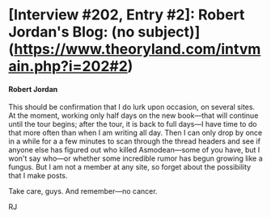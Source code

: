 # [Interview #202, Entry #2]: Robert Jordan's Blog: (no subject)](https://www.theoryland.com/intvmain.php?i=202#2)

#### Robert Jordan

This should be confirmation that I do lurk upon occasion, on several sites. At the moment, working only half days on the new book—that will continue until the tour begins; after the tour, it is back to full days—I have time to do that more often than when I am writing all day. Then I can only drop by once in a while for a a few minutes to scan through the thread headers and see if anyone else has figured out who killed Asmodean—some of you have, but I won't say who—or whether some incredible rumor has begun growing like a fungus. But I am not a member at any site, so forget about the possibility that I make posts.

Take care, guys. And remember—no cancer.

RJ

